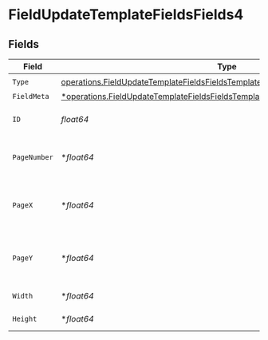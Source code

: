# FieldUpdateTemplateFieldsFields4


## Fields

| Field                                                                                                                                                                                | Type                                                                                                                                                                                 | Required                                                                                                                                                                             | Description                                                                                                                                                                          |
| ------------------------------------------------------------------------------------------------------------------------------------------------------------------------------------ | ------------------------------------------------------------------------------------------------------------------------------------------------------------------------------------ | ------------------------------------------------------------------------------------------------------------------------------------------------------------------------------------ | ------------------------------------------------------------------------------------------------------------------------------------------------------------------------------------ |
| `Type`                                                                                                                                                                               | [operations.FieldUpdateTemplateFieldsFieldsTemplatesFieldsRequestRequestBody4Type](../../models/operations/fieldupdatetemplatefieldsfieldstemplatesfieldsrequestrequestbody4type.md) | :heavy_check_mark:                                                                                                                                                                   | N/A                                                                                                                                                                                  |
| `FieldMeta`                                                                                                                                                                          | [*operations.FieldUpdateTemplateFieldsFieldsTemplatesFieldsFieldMeta](../../models/operations/fieldupdatetemplatefieldsfieldstemplatesfieldsfieldmeta.md)                            | :heavy_minus_sign:                                                                                                                                                                   | N/A                                                                                                                                                                                  |
| `ID`                                                                                                                                                                                 | *float64*                                                                                                                                                                            | :heavy_check_mark:                                                                                                                                                                   | The ID of the field to update.                                                                                                                                                       |
| `PageNumber`                                                                                                                                                                         | **float64*                                                                                                                                                                           | :heavy_minus_sign:                                                                                                                                                                   | The page number the field will be on.                                                                                                                                                |
| `PageX`                                                                                                                                                                              | **float64*                                                                                                                                                                           | :heavy_minus_sign:                                                                                                                                                                   | The X coordinate of where the field will be placed.                                                                                                                                  |
| `PageY`                                                                                                                                                                              | **float64*                                                                                                                                                                           | :heavy_minus_sign:                                                                                                                                                                   | The Y coordinate of where the field will be placed.                                                                                                                                  |
| `Width`                                                                                                                                                                              | **float64*                                                                                                                                                                           | :heavy_minus_sign:                                                                                                                                                                   | The width of the field.                                                                                                                                                              |
| `Height`                                                                                                                                                                             | **float64*                                                                                                                                                                           | :heavy_minus_sign:                                                                                                                                                                   | The height of the field.                                                                                                                                                             |